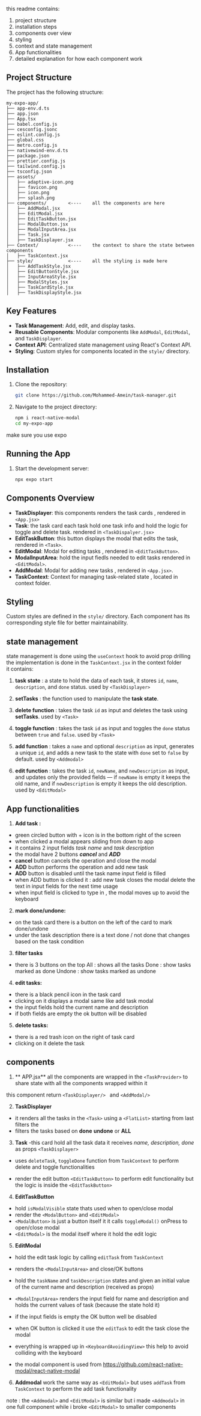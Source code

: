 this readme contains:

 1. project structure
 2. installation steps
 3. components over view
 4. styling
 5. context and state management 
 6. App functionalities
 7. detailed explanation for how each component work

## Project Structure

The project has the following structure:

```
my-expo-app/
├── app-env.d.ts
├── app.json
├── App.tsx
├── babel.config.js
├── cesconfig.jsonc
├── eslint.config.js
├── global.css
├── metro.config.js
├── nativewind-env.d.ts
├── package.json
├── prettier.config.js
├── tailwind.config.js
├── tsconfig.json
├── assets/
│   ├── adaptive-icon.png
│   ├── favicon.png
│   ├── icon.png
│   ├── splash.png
├── components/        <----    all the components are here
│   ├── AddModal.jsx
│   ├── EditModal.jsx
│   ├── EditTaskButton.jsx
│   ├── ModalButton.jsx
│   ├── ModalInputArea.jsx
│   ├── Task.jsx
│   ├── TaskDisplayer.jsx
├── Context/           <----    the context to share the state between components 
│   ├── TaskContext.jsx
├── style/             <----    all the styling is made here
│   ├── AddTaskStyle.jsx
│   ├── EditButtonStyle.jsx
│   ├── InputAreaStyle.jsx
│   ├── ModalStyles.jsx
│   ├── TaskCardStyle.jsx
│   ├── TaskDisplayStyle.jsx
```

## Key Features

- **Task Management**: Add, edit, and display tasks.
- **Reusable Components**: Modular components like `AddModal`, `EditModal`, and `TaskDisplayer`.
- **Context API**: Centralized state management using React's Context API.
- **Styling**: Custom styles for components located in the `style/` directory.

## Installation

1. Clone the repository:
   ```bash
   git clone https://github.com/Mohammed-Amein/task-manager.git
   ```
2. Navigate to the project directory:
   ```bash
   npm i react-native-modal
   cd my-expo-app
   ```

make sure you use expo 
## Running the App

1. Start the development server:
   ```bash
   npx expo start 
   ```


## Components Overview
- **TaskDisplayer**: this components renders the task cards , rendered in `<App.jsx>`
- **Task**: the task card each task hold one task info and hold the logic for toggle and delete task. rendered in `<TaskDispalyer.jsx>` 
- **EditTaskButton**: this button displays the modal that edits the task, rendered in `<Task>`.
- **EditModal**: Modal for editing  tasks ,  rendered in `<EditTaskButton>`.
- **ModalInputArea**: hold the input fiedls needed to edit tasks rendered in `<EditModal>`.
- **AddModal**: Modal for adding new tasks , rendered in `<App.jsx>`.
- **TaskContext**: Context for managing task-related state , located in context folder.

## Styling

Custom styles are defined in the `style/` directory. Each component has its corresponding style file for better maintainability.


## state management

state management is done using the `useContext` hook to avoid prop drilling  
the implementation is done in the `TaskContext.jsx` in the context folder  
it contains:

1.  **task state** : a state to hold the data of each task, it stores `id`, `name`, `description`, and `done` status. used by `<TaskDisplayer>`
    
2.  **setTasks** : the function used to manipulate the **task state**.
    
3.  **delete function** : takes the task `id` as input and deletes the task using **setTasks**. used by `<Task>`
    
4.  **toggle function** : takes the task `id` as input and toggles the `done` status between `true` and `false`. used by `<Task>`
    
5.  **add function** : takes a `name` and optional `description` as input, generates a unique `id`, and adds a new task to the state with `done` set to `false` by default. used by `<Addmodal>`
    
6.  **edit function** : takes the task `id`, `newName`, and `newDescription` as input, and updates only the provided fields — if `newName` is empty it keeps the old name, and if `newDescription` is empty it keeps the old description. used by `<EditModal>`



## App functionalities

 1. **Add task :**
 - green circled button with + icon is in the bottom right of the screen
 - when clicked a modal appears sliding from down to app
 - it contains 2 input fields *task name* and *task description*
 - the modal have 2 buttons ***cancel*** and ***ADD***
 - **cancel** button cancels the operation and close the modal
 - **ADD** button performs the operation and add new task 
 - **ADD** button is disabled until the task name input field is filled
 - when ADD button is clicked it :
add new task
closes the modal
delete the text in input fields for the next time usage
- when input field is clicked to type in , the modal moves up to avoid the keyboard

2.  **mark done/undone:**
- on the task card there is a button on the left of the card to mark done/undone
- under the task description there is a text done / not done that changes based on the task condition

3. **filter tasks**
- there is 3 buttons on the top 
All : shows all the tasks
Done : show tasks marked as done
Undone : show tasks marked as undone

4. **edit tasks:**
- there is a black pencil icon in the task card
- clicking on it displays a modal same like add task modal
- the input fields hold the current name and description
- if both fields are empty the ok button will be disabled 


5. **delete tasks:**
- there is a red trash icon on the right of task card
- clicking on it delete the task 




## components 

 1. ** APP.jsx**
all the components are wrapped in the `<TaskProvider>` to share state with all the components wrapped within it

this component return `<TaskDisplayer/> ` and `<AddModal/>` 

2. **TaskDisplayer**

- it renders all the tasks in the `<Task>` using a `<FlatList>` starting from last
filters the 
- filters the tasks based on **done** **undone** or **ALL**

3. **Task**
-this card hold all the task data it receives  *name, description, done* as props `<TaskDisplayer>`

- uses `deleteTask`, `toggleDone` function from `TaskContext`
to perform delete and toggle functionalities

- render the edit button `<EditTaskButton>` to perform edit functionality but the logic is inside the `<EditTaskButton>`

4.  **EditTaskButton**

- hold `isModalVisible` state thats used when to open/close modal
- render the `<ModalButton>` and `<EditModal>` 
- `<ModalButton>` is just a button itself it it calls `toggleModal()` onPress to  open/close modal
- `<EditModal>`  is the modal itself where it hold the edit logic

5. **EditModal**

- hold the edit task logic by calling `editTask` from `TaskContext`
- renders the `<ModalInputArea>` and close/OK buttons
-  hold the `taskName` and `taskDescription` states and given an initial value of the current name and description (received as props)
- `<ModalInputArea>` renders the input field for name and description and holds the current values of task (because the state hold it)
- if the input fields is empty the OK button well be disabled 
- when OK button is clicked it 
use the `editTask` to edit the task
close the modal

- everything is wrapped up in `<KeyboardAvoidingView>` this help to avoid colliding with the keyboard

- the modal component is used from https://github.com/react-native-modal/react-native-modal


6. **Addmodal** 
work the same way as `<EditModal>` but uses `addTask`  from `TaskContext` to perform the add task functionality 

note : the `<Addmodal>` and `<EditModal>` is similar but i made `<Addmodal>` in one full component while i broke `<EditModal>` to smaller components 



